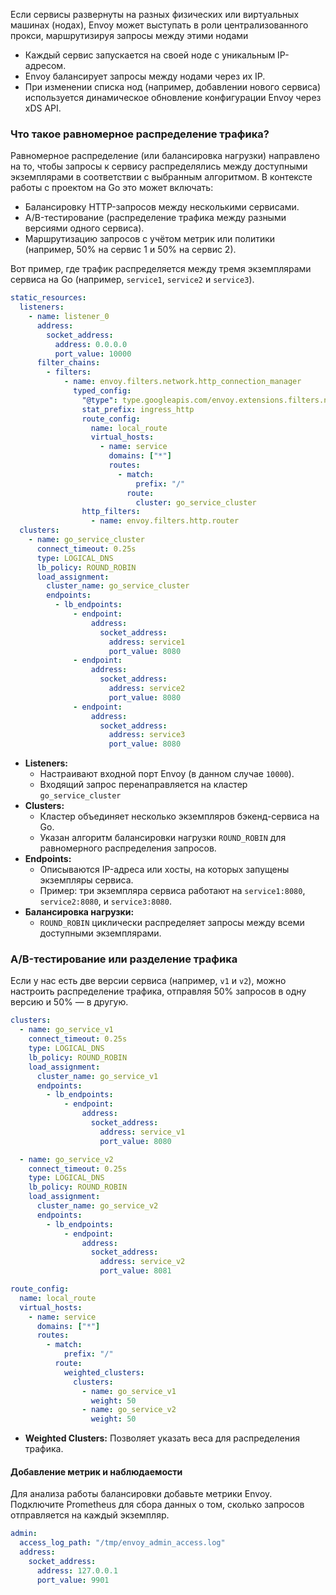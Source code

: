 
Если сервисы развернуты на разных физических или виртуальных машинах (нодах), Envoy может выступать в роли централизованного прокси, маршрутизируя запросы между этими нодами

- Каждый сервис запускается на своей ноде с уникальным IP-адресом.
- Envoy балансирует запросы между нодами через их IP.
- При изменении списка нод (например, добавлении нового сервиса) используется динамическое обновление конфигурации Envoy через xDS API.

### **Что такое равномерное распределение трафика?**
Равномерное распределение (или балансировка нагрузки) направлено на то, чтобы запросы к сервису распределялись между доступными экземплярами в соответствии с выбранным алгоритмом. В контексте работы с проектом на Go это может включать:

- Балансировку HTTP-запросов между несколькими сервисами.
- A/B-тестирование (распределение трафика между разными версиями одного сервиса).
- Маршрутизацию запросов с учётом метрик или политики (например, 50% на сервис 1 и 50% на сервис 2).

Вот пример, где трафик распределяется между тремя экземплярами сервиса на Go (например, `service1`, `service2` и `service3`).
```yaml
static_resources:
  listeners:
    - name: listener_0
      address:
        socket_address:
          address: 0.0.0.0
          port_value: 10000
      filter_chains:
        - filters:
            - name: envoy.filters.network.http_connection_manager
              typed_config:
                "@type": type.googleapis.com/envoy.extensions.filters.network.http_connection_manager.v3.HttpConnectionManager
                stat_prefix: ingress_http
                route_config:
                  name: local_route
                  virtual_hosts:
                    - name: service
                      domains: ["*"]
                      routes:
                        - match:
                            prefix: "/"
                          route:
                            cluster: go_service_cluster
                http_filters:
                  - name: envoy.filters.http.router
  clusters:
    - name: go_service_cluster
      connect_timeout: 0.25s
      type: LOGICAL_DNS
      lb_policy: ROUND_ROBIN
      load_assignment:
        cluster_name: go_service_cluster
        endpoints:
          - lb_endpoints:
              - endpoint:
                  address:
                    socket_address:
                      address: service1
                      port_value: 8080
              - endpoint:
                  address:
                    socket_address:
                      address: service2
                      port_value: 8080
              - endpoint:
                  address:
                    socket_address:
                      address: service3
                      port_value: 8080

```
- **Listeners:**
    - Настраивают входной порт Envoy (в данном случае `10000`).
    - Входящий запрос перенаправляется на кластер `go_service_cluster`
- **Clusters:**
    - Кластер объединяет несколько экземпляров бэкенд-сервиса на Go.
    - Указан алгоритм балансировки нагрузки `ROUND_ROBIN` для равномерного распределения запросов.
- **Endpoints:**
    - Описываются IP-адреса или хосты, на которых запущены экземпляры сервиса.
    - Пример: три экземпляра сервиса работают на `service1:8080`, `service2:8080`, и `service3:8080`.
- **Балансировка нагрузки:**
    - `ROUND_ROBIN` циклически распределяет запросы между всеми доступными экземплярами.


### **A/B-тестирование или разделение трафика**

Если у нас есть две версии сервиса (например, `v1` и `v2`), можно настроить распределение трафика, отправляя 50% запросов в одну версию и 50% — в другую.
```yml
clusters:
  - name: go_service_v1
    connect_timeout: 0.25s
    type: LOGICAL_DNS
    lb_policy: ROUND_ROBIN
    load_assignment:
      cluster_name: go_service_v1
      endpoints:
        - lb_endpoints:
            - endpoint:
                address:
                  socket_address:
                    address: service_v1
                    port_value: 8080

  - name: go_service_v2
    connect_timeout: 0.25s
    type: LOGICAL_DNS
    lb_policy: ROUND_ROBIN
    load_assignment:
      cluster_name: go_service_v2
      endpoints:
        - lb_endpoints:
            - endpoint:
                address:
                  socket_address:
                    address: service_v2
                    port_value: 8081

route_config:
  name: local_route
  virtual_hosts:
    - name: service
      domains: ["*"]
      routes:
        - match:
            prefix: "/"
          route:
            weighted_clusters:
              clusters:
                - name: go_service_v1
                  weight: 50
                - name: go_service_v2
                  weight: 50
```
- **Weighted Clusters:** Позволяет указать веса для распределения трафика.


#### **Добавление метрик и наблюдаемости**
Для анализа работы балансировки добавьте метрики Envoy. Подключите Prometheus для сбора данных о том, сколько запросов отправляется на каждый экземпляр.
```yml
admin:
  access_log_path: "/tmp/envoy_admin_access.log"
  address:
    socket_address:
      address: 127.0.0.1
      port_value: 9901
```

